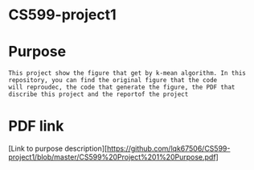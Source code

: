 # CS599-project1

# Purpose
```
This project show the figure that get by k-mean algorithm. In this repository, you can find the original figure that the code 
will reproudec, the code that generate the figure, the PDF that discribe this project and the reportof the project
```

# PDF link
[Link to purpose description][https://github.com/lqk67506/CS599-project1/blob/master/CS599%20Project%201%20Purpose.pdf]

